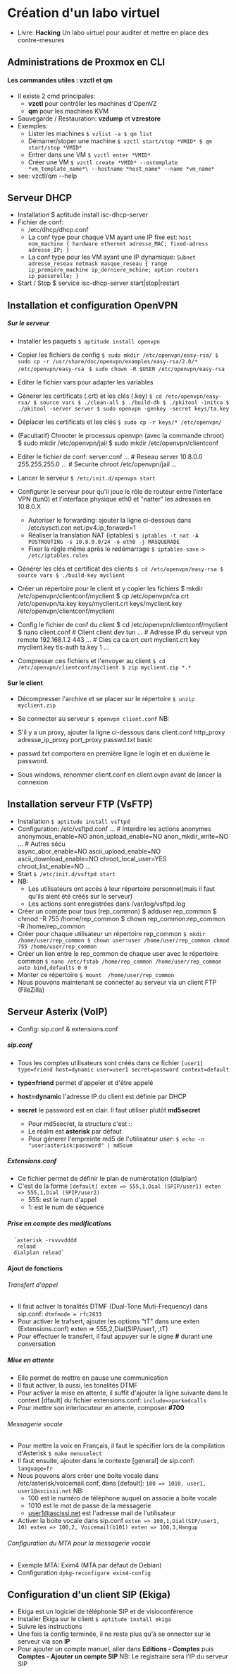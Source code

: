# Création d'un labo virtuel
- Livre: **Hacking**
Un labo virtuel pour auditer et mettre en place des contre-mesures

## Administrations de Proxmox en CLI
#### Les commandes utiles : vzctl et qm
- Il existe 2 cmd principales:
  - **vzctl** pour contrôler les machines d'OpenVZ
  - **qm** pour les machines KVM
- Sauvegarde / Restauration: **vzdump** et **vzrestore**
- Exemples:
  - Lister les machines
        `$ vzlist -a
        $ qm list`
  - Démarrer/stoper une machine
       `$ vzctl start/stop *VMID*
        $ qm start/stop *VMID*`
  - Entrer dans une VM
        `$ vzctl enter *VMID*`
  - Créer une VM
        `$ vzctl create *VMID* --ostemplate *vm_template_name*\
       --hostname *host_name* --name *vm_name*`
- see: vzctl/qm --help

## Serveur DHCP
- Installation
      $ aptitude install isc-dhcp-server
- Fichier de conf:
  - /etc/dhcp/dhcp.conf
  - La conf type pour chaque VM ayant une IP fixe est:
          `host nom_machine {
            hardware ethernet adresse_MAC;
            fixed-adress adresse_IP;
          }`
  - La conf type pour les VM ayant une IP dynamique:
          `Subnet adresse_reseau netmask masque_reseau {
                range ip_première_machine ip_derniere_mchine;
                option routers ip_passerelle;
          }`
- Start / Stop
      $ service isc-dhcp-server start|stop|restart

## Installation et configuration OpenVPN
##### Sur le serveur
- Installer les paquets
      `$ aptitude install openvpn`
- Copier les fichiers de config
      `$ sudo mkdir /etc/openvpn/easy-rsa/
      $ sudo cp -r /usr/share/doc/openvpn/examples/easy-rsa/2.0/* /etc/openvpn/easy-rsa `
      `$ sudo chown -R $USER /etc/openvpn/easy-rsa`
- Editer le fichier vars pour adapter les variables
- Génerer les certificats (.crt) et les clés (.key)
      `$ cd /etc/openvpn/easy-rsa/
       $ source vars
       $ ./clean-all
       $ ./build-dh
       $ ./pkitool -initca
       $ ./pkitool -server server
       $ sudo openvpn -genkey -secret keys/ta.key`
- Déplacer les certificats et les clés
      `$ sudo cp -r keys/* /etc/openvpn/`
- (Facultatif) Chrooter le processus openvpn (avec la commande chroot)
      $ sudo mkdir /etc/openvpn/jail
      $ sudo mkdir /etc/openvpn/clientconf
- Editer le fichier de conf: server.conf
      ...
      # Reseau
      server 10.8.0.0 255.255.255.0
      ...
      # Securite
      chroot /etc/openvpn/jail
      ...
- Lancer le serveur
      `$ /etc/init.d/openvpn start `
- Configurer le serveur pour qu'il joue le rôle de routeur entre l'interface VPN (tun0) et l'interface physique eth0 et "natter" les adresses en 10.8.0.X
  - Autoriser le forwarding: ajouter la ligne ci-dessous dans /etc/sysctl.con
      net.ipv4.ip_forward=1
  - Réaliser la translation NAT (iptables)
      `$ iptables -t nat -A POSTROUTING -s 10.8.0.0/24 -o eth0 -j MASQUERADE`
  - Fixer la règle même après le redémarrage
      `$ iptables-save > /etc/iptables.rules`

- Générer les clés et certificat des clients
      `$ cd /etc/openvpn/easy-rsa
      $ source vars
      $ ./build-key myclient`
- Créer un répertoire pour le client et y copier les fichiers
      $ mkdir /etc/openvpn/clientconf/myclient
      $ cp /etc/openvpn/ca.crt /etc/openvpn/ta.key keys/myclient.crt keys/myclient.key /etc/openvpn/clientconf/myclient
- Config le fichier de conf du client
      $ cd /etc/openvpn/clientconf/myclient
      $ nano client.conf
        # Client
        client
        dev tun
        ...
        # Adresse IP du serveur vpn
        remote 192.168.1.2 443
        ...
        # Cles
        ca ca.crt
        cert myclient.crt
        key myclient.key
        tls-auth ta.key 1
        ...
- Compresser ces fichiers et l'envoyer au client
      `$ cd /etc/openvpn/clientconf/myclient
      $ zip myclient.zip *.*`

#### Sur le client
- Décompresser l'archive et se placer sur le répertoire
      `$ unzip myclient.zip`
- Se connecter au serveur
      `$ openvpn client.conf`
NB:
- S'il y a un proxy, ajouter la ligne ci-dessous dans client.conf
      http_proxy adresse_ip_proxy port_proxy passwd.txt basic
- passwd.txt comportera en première ligne le login et en duxième le password.

- Sous windows, renommer client.conf en client.ovpn avant de lancer la connexion

## Installation serveur FTP (VsFTP)
- Installation
      `$ aptitude install vsftpd`
- Configuration: /etc/vsftpd.conf
      ...
      # Interdire les actions anonymes
      anonymous_enable=NO
      anon_upload_enable=NO
      anon_mkdir_write=NO
      ...
      # Autres sécu  
      async_abor_enable=NO
      ascii_upload_enable=NO
      ascii_download_enable=NO
      chroot_local_user=YES
      chroot_list_enable=NO
      ...
- Start
      `$ /etc/init.d/vsftpd start`
- NB:
  - Les utilisateurs ont accès à leur répertoire personnel(mais il faut qu'ils aient été créés sur le serveur)
  - Les actions sont enregistrées dans /var/log/vsftpd.log
- Créer un compte pour tous (rep_common)
    $ adduser rep_common
    $ chmod -R 755 /home/rep_common
    $ chown rep_common:rep_common -R /home/rep_common
- Créer pour chaque utilisateur un répertoire rep_common
    `$ mkdir /home/user/rep_common
    $ chown user:user /home/user/rep_common
    chmod 755 /home/user/rep_common`
- Créer un lien entre le rep_common de chaque user avec le répertoire common
    `$ nano /etc/fstab
        /home/rep_common /home/user/rep_common auto bind,defaults 0 0`
- Monter ce répertoire
      `$ mount  /home/user/rep_common`
- Nous pouvons maintenant se connecter au serveur via un client FTP (FileZilla)

## Serveur Asterix (VoIP)
- Config: sip.conf & extensions.conf
##### sip.conf
- Tous les comptes utilisateurs sont créés dans ce fichier
      `[user1]
      type=friend
      host=dynamic
      user=user1
      secret=password
      context=default`

- **type=friend** permet d'appeler et d'être appelé
- **host=dynamic** l'adresse IP du client est définie par DHCP
- **secret** le password est en clair. Il faut utiliser plutôt **md5secret**
  - Pour md5secret, la structure c'est <user>:<realm>:<secret>
  - Le réalm est **asterisk** par défaut
  - Pour génerer l'empreinte md5 de l'utilisateur *user*:
      `$ echo -n "user:asterisk:password" | md5sum`

##### Extensions.conf
- Ce fichier permet de définir le plan de numérotation (dialplan)
- C'est de la forme
      `[default]
      exten => 555,1,Dial (SPIP/user1)
      exten => 555,1,Dial (SPIP/user2)`
  - 555: est le num d'appel
  - 1: est le num de séquence

##### Prise en compte des modifications
      `asterisk -rvvvvdddd
       reload
      dialplan reload`

#### Ajout de fonctions
###### Transfert d'appel
- Il faut activer ls tonalités DTMF (Dual-Tone Muti-Frequency) dans sip.conf:
      `dtmfmode = rfc2833`
- Pour activer le trafsert, ajouter les options "tT" dans une exten (Extensions.conf)
    exten => 555,2,Dial(SIP/user1, ,tT)
- Pour effectuer le transfert, il faut appuyer sur le signe **#** durant une conversation

##### Mise en attente
- Elle permet de mettre en pause une communication
- Il faut activer, là aussi, les tonalités DTMF
- Pour activer la mise en attente, il suffit d'ajouter la ligne suivante dans le context [dfault] du fichier extensions.conf:
      `include=>parkedcalls`
- Pour mettre son interlocuteur en attente, composer **#700**

###### Messagerie vocale
- Pour mettre la voix en Français, il faut le spécifier lors de la compilation d'Asterisk
      `$ make menuselect`
- Il faut ensuite, ajouter dans le contexte [general] de sip.conf:
      `language=fr`
- Nous pouvons alors créer une boite vocale dans /etc/asterisk/voicemail.conf, dans [default]:
      `100 => 1010, user1, user1@ascissi.net`
NB:
  - 100 est le numéro de téléphone auquel on associe a boite vocale
  - 1010 est le mot de passe de la messagerie
  - user1@ascissi.net est l'adresse mail de l'utilisateur
- Activer la boite vocale dans sip.conf
      `exten => 100,1,Dial(SIP/user1, 10)
      exten => 100,2, Voicemail(b101)
      exten => 100,3,Hangup `
###### Configuration du MTA pour la messagerie vocale
- Exemple MTA: Exim4 (MTA par défaut de Debian)
- Configuration
      `dpkg-reconfigure exim4-config`

## Configuration d'un client SIP (Ekiga)
- Ekiga est un logiciel de téléphonie SIP et de visioconférence
- Installer Ekiga sur le client
      `$ aptitude install ekiga`
- Suivre les instructions
- Une fois la config terminée, il ne reste plus qu'à se onnecter sur le serveur via son **IP**
- Pour ajouter un compte manuel, aller dans **Editions - Comptes** puis **Comptes - Ajouter un compte SIP**
NB: Le registraire sera l'IP du serveur SIP
